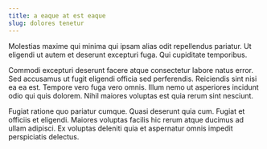 ```yaml
---
title: a eaque at est eaque
slug: dolores tenetur
---
```


Molestias maxime qui minima qui ipsam alias odit repellendus pariatur. Ut eligendi ut autem et deserunt excepturi fuga. Qui cupiditate temporibus.

Commodi excepturi deserunt facere atque consectetur labore natus error. Sed accusamus ut fugit eligendi officia sed perferendis. Reiciendis sint nisi ea ea est. Tempore vero fuga vero omnis. Illum nemo ut asperiores incidunt odio qui quis dolorem. Nihil maiores voluptas est quia rerum sint nesciunt.

Fugiat ratione quo pariatur cumque. Quasi deserunt quia cum. Fugiat et officiis et eligendi. Maiores voluptas facilis hic rerum atque ducimus ad ullam adipisci. Ex voluptas deleniti quia et aspernatur omnis impedit perspiciatis delectus.
